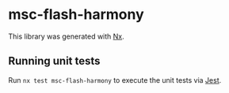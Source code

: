 # msc-flash-harmony

This library was generated with [Nx](https://nx.dev).

## Running unit tests

Run `nx test msc-flash-harmony` to execute the unit tests via [Jest](https://jestjs.io).
